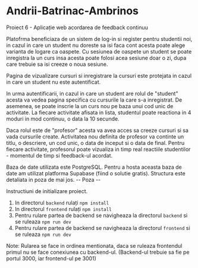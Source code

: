# Andrii-Batrinac-Ambrinos
Proiect 6 - Aplicație web acordarea de feedback continuu

Platofrma beneficiaza de un sistem de log-in si register pentru studentii noi, in cazul in care un student nu doreste sa isi faca cont acesta poate alege varianta de logare ca oaspete. Cu sesiunea de oaspete un student se poate inregistra la un curs insa acesta poate folosi acea sesiune doar o zi, dupa care trebuie sa isi creeze o noua sesiune.

Pagina de vizualizare cursuri si inregistrare la cursuri este protejata in cazul in care un student nu este autentificat.

In urma autentificarii, in cazul in care un student are rolul de "student" acesta va vedea pagina specifica cu cursurile la care s-a inregistrat.
De asemenea, se poate inscrie la un curs nou pe baza unui cod unic de activitate.
La fiecare activitate afisata in lista, studentul poate reactiona in 4 moduri in mod continuu, o data la 10 secunde.

Daca rolul este de "profesor" acesta va avea acces sa creeze cursuri si sa vada cursurile create.
Activitatea nou definita de profesor va continte un titlu, o descriere, un cod unic, o data de inceput si o data de final.
Pentru fiecare activitate, profesorul poate vizualiza in timp real reactiile studentilor - momentul de timp si feedback-ul acordat.

Baza de date utilizata este PostgreSQL. Pentru a hosta aceasta baza de date am utilizat platforma Supabase (fiind o solutie gratis).
Structura este detaliata in poza de mai jos.
-- Poza --

Instructiuni de initializare proiect.
1. In directorul `backend` rulați `npm install`
2. In directorul `frontend` rulați `npm install`
3. Pentru rulare partea de backend se navigheaza la directorul `backend` si se ruleaza `npm run dev`
4. Pentru rulare partea de backend se navigheaza la directorul `frontend` si se ruleaza `npm run dev`

Note: Rularea se face in ordinea mentionata, daca se ruleaza frontendul primul nu se face conexiunea cu backend-ul. (Backend-ul trebuie sa fie pe portul 3000, iar frontend-ul pe 3001)
